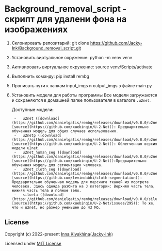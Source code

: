 # Background_removal_script - скрипт для удалени фона на изображениях

1. Склонировать репозитарий:
    git clone https://github.com/Jacky-Ink/Background_removal_script.git

2. Установить виртуальное окружение:
    python -m venv venv

3. Активировать виртуальное окружение:
    source venv/Scripts/activate

4. Выполнить команду:
    pip install rembg

5. Прописать пути к папкам input_imgs и output_imgs в файле main.py

6. Установить модели для работы программы
    Все модели загружаются и сохраняются в домашней папке пользователя в каталоге `.u2net`.

    Доступные модели:

        -   u2net ([download](https://github.com/danielgatis/rembg/releases/download/v0.0.0/u2net.onnx), [source](https://github.com/xuebinqin/U-2-Net)): Предварительно обученная модель для общих случаев использования.
        -   u2netp ([download](https://github.com/danielgatis/rembg/releases/download/v0.0.0/u2netp.onnx), [source](https://github.com/xuebinqin/U-2-Net)): Облегченная версия модели u2net.
        -   u2net_human_seg ([download](https://github.com/danielgatis/rembg/releases/download/v0.0.0/u2net_human_seg.onnx), [source](https://github.com/xuebinqin/U-2-Net)):Предварительно обученная модель для сегментации человека.
        -   u2net_cloth_seg ([download](https://github.com/danielgatis/rembg/releases/download/v0.0.0/u2net_cloth_seg.onnx), [source](https://github.com/levindabhi/cloth-segmentation)): Предварительно обученная модель для парсинга тканей из портрета человека. Здесь одежда разбита на 3 категории: Верхняя часть тела, нижняя часть тела и полное тело.
        -   silueta ([download](https://github.com/danielgatis/rembg/releases/download/v0.0.0/silueta.onnx), [source](https://github.com/xuebinqin/U-2-Net/issues/295)): То же, что и u2net, но размер уменьшен до 43 Мб.


## License

Copyright (c) 2022-present [Inna Klyakhina(Jacky-Ink)](https://github.com/Jacky-Ink)

Licensed under [MIT License](./LICENSE)
